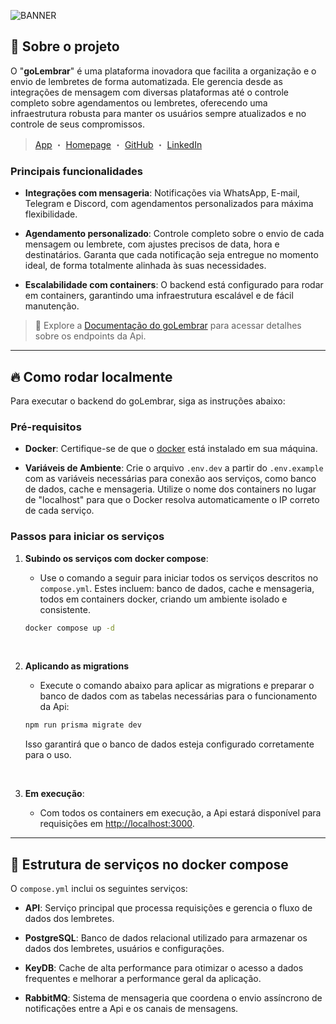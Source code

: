 ![BANNER](https://i.ibb.co/Hr6GrvF/golembrar.png)

## 💭 Sobre o projeto

O "**goLembrar**" é uma plataforma inovadora que facilita a organização e o envio de lembretes de forma automatizada. Ele gerencia desde as integrações de mensagem com diversas plataformas até o controle completo sobre agendamentos ou lembretes, oferecendo uma infraestrutura robusta para manter os usuários sempre atualizados e no controle de seus compromissos.

> [App](https://app.golembrar.com) ・ [Homepage](https://golembrar.com) ・ [GitHub](https://github.com/goLembrar/) ・ [LinkedIn](https://www.linkedin.com/company/golembrar)

### Principais funcionalidades

- **Integrações com mensageria**: Notificações via WhatsApp, E-mail, Telegram e Discord, com agendamentos personalizados para máxima flexibilidade.

- **Agendamento personalizado**: Controle completo sobre o envio de cada mensagem ou lembrete, com ajustes precisos de data, hora e destinatários. Garanta que cada notificação seja entregue no momento ideal, de forma totalmente alinhada às suas necessidades.

- **Escalabilidade com containers**: O backend está configurado para rodar em containers, garantindo uma infraestrutura escalável e de fácil manutenção.

> 📜 Explore a [Documentação do goLembrar](https://api.golembrar.com) para acessar detalhes sobre os endpoints da Api.

---

## 🔥 Como rodar localmente

Para executar o backend do goLembrar, siga as instruções abaixo:

### Pré-requisitos

- **Docker**: Certifique-se de que o [docker](https://www.docker.com/get-started) está instalado em sua máquina.

- **Variáveis de Ambiente**: Crie o arquivo `.env.dev` a partir do `.env.example` com as variáveis necessárias para conexão aos serviços, como banco de dados, cache e mensageria. Utilize o nome dos containers no lugar de "localhost" para que o Docker resolva automaticamente o IP correto de cada serviço.

### Passos para iniciar os serviços

1. **Subindo os serviços com docker compose**:

   - Use o comando a seguir para iniciar todos os serviços descritos no `compose.yml`. Estes incluem: banco de dados, cache e mensageria, todos em containers docker, criando um ambiente isolado e consistente.

   ```sh
   docker compose up -d
   ```

   <br>

2. **Aplicando as migrations**

   - Execute o comando abaixo para aplicar as migrations e preparar o banco de dados com as tabelas necessárias para o funcionamento da Api:

   ```sh
   npm run prisma migrate dev
   ```

   Isso garantirá que o banco de dados esteja configurado corretamente para o uso.

   <br>

3. **Em execução**:

   - Com todos os containers em execução, a Api estará disponível para requisições em [http://localhost:3000](http://localhost:3000).

---

## 🚀 Estrutura de serviços no docker compose

O `compose.yml` inclui os seguintes serviços:

- **API**: Serviço principal que processa requisições e gerencia o fluxo de dados dos lembretes.

- **PostgreSQL**: Banco de dados relacional utilizado para armazenar os dados dos lembretes, usuários e configurações.

- **KeyDB**: Cache de alta performance para otimizar o acesso a dados frequentes e melhorar a performance geral da aplicação.

- **RabbitMQ**: Sistema de mensageria que coordena o envio assíncrono de notificações entre a Api e os canais de mensagens.
